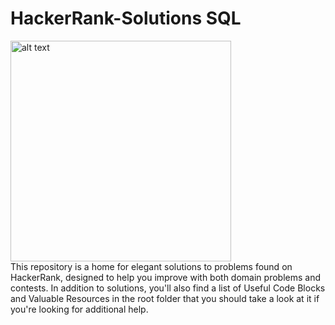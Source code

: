 # HackerRank-Solutions SQL

<img src="https://camo.githubusercontent.com/49e713e1463692beaff7b552eb60511454485659f6131286eeab9db84e91840a/68747470733a2f2f69302e77702e636f6d2f6772616473696e67616d65732e636f6d2f77702d636f6e74656e742f75706c6f6164732f323031362f30352f3835363737315f3636383232343035333139373834315f313934333639393030395f6f2e706e67" alt="alt text"  width="353"/>
<br>
This repository is a home for elegant solutions to problems found on HackerRank, designed to help you improve with both domain problems and contests. In addition to solutions, you'll also find a list of Useful Code Blocks and Valuable Resources in the root folder that you should take a look at it if you're looking for additional help.
<br><br>



